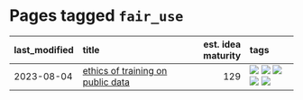 # Pages tagged `fair_use`

|last_modified|title|est. idea maturity|tags
|:---|:---|---:|:---|
|2023-08-04|[ethics of training on public data](../ethics_of_public_data.md)|129|[![](https://img.shields.io/badge/tag-ai_ethics-d548d8)](../tags/ai_ethics.md) [![](https://img.shields.io/badge/tag-ethics-98b52b)](../tags/ethics.md) [![](https://img.shields.io/badge/tag-fair_use-7fe3bd)](../tags/fair_use.md) [![](https://img.shields.io/badge/tag-philosophy-b7fb0)](../tags/philosophy.md) [![](https://img.shields.io/badge/tag-remix_culture-1dc0d1)](../tags/remix_culture.md)|